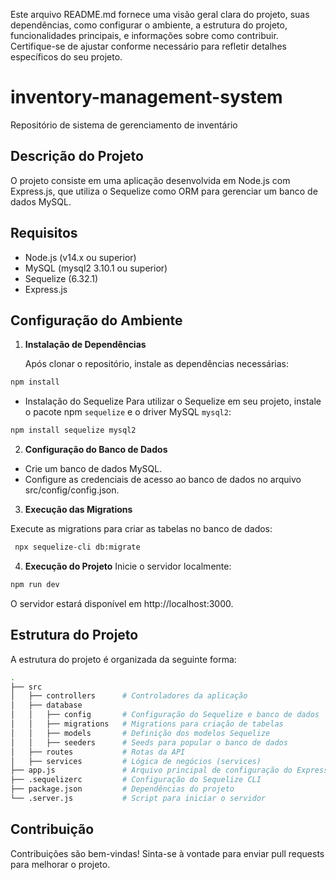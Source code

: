 Este arquivo README.md fornece uma visão geral clara do projeto, suas dependências, como configurar o ambiente, a estrutura do projeto, funcionalidades principais, e informações sobre como contribuir. Certifique-se de ajustar conforme necessário para refletir detalhes específicos do seu projeto.

# inventory-management-system

Repositório de sistema de gerenciamento de inventário

## Descrição do Projeto

O projeto consiste em uma aplicação desenvolvida em Node.js com Express.js, que utiliza o Sequelize como ORM para gerenciar um banco de dados MySQL.

## Requisitos

- Node.js (v14.x ou superior)
- MySQL (mysql2 3.10.1 ou superior)
- Sequelize (6.32.1)
- Express.js

## Configuração do Ambiente

1. **Instalação de Dependências**

   Após clonar o repositório, instale as dependências necessárias:

```bash
npm install
```

- Instalação do Sequelize
Para utilizar o Sequelize em seu projeto, instale o pacote npm `sequelize` e o driver MySQL `mysql2`:

```bash
npm install sequelize mysql2
```

2. **Configuração do Banco de Dados**

- Crie um banco de dados MySQL.
- Configure as credenciais de acesso ao banco de dados no arquivo src/config/config.json.

3. **Execução das Migrations**

Execute as migrations para criar as tabelas no banco de dados:

```bash
 npx sequelize-cli db:migrate
```

4. **Execução do Projeto**
Inicie o servidor localmente:

```bash
npm run dev
```

O servidor estará disponível em http://localhost:3000.

## Estrutura do Projeto

A estrutura do projeto é organizada da seguinte forma:

```sh
.
├── src
│   ├── controllers      # Controladores da aplicação
│   ├── database
│   │   ├── config       # Configuração do Sequelize e banco de dados
│   │   ├── migrations   # Migrations para criação de tabelas
│   │   ├── models       # Definição dos modelos Sequelize
│   │   ├── seeders      # Seeds para popular o banco de dados
│   ├── routes           # Rotas da API
│   ├── services         # Lógica de negócios (services)
├── app.js               # Arquivo principal de configuração do Express
├── .sequelizerc         # Configuração do Sequelize CLI
├── package.json         # Dependências do projeto
└── .server.js           # Script para iniciar o servidor
```

## Contribuição

Contribuições são bem-vindas! Sinta-se à vontade para enviar pull requests para melhorar o projeto.